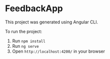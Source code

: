 # FeedbackApp

This project was generated using Angular CLI.

To run the project:
1. Run `npm install`
2. Run `ng serve`
3. Open `http://localhost:4200/` in your browser
